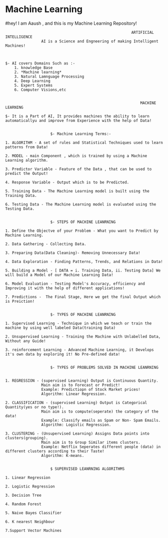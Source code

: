 # Machine Learning
 #hey! I am Aaush , and this is my Machine Learning Repository!
 
 															ARTIFICIAL INTELLIGENCE 
					AI is a Science and Engneering of making Intelligent Machines!
															
															
															
	$- AI covers Domains Such as :-
		1. knowledge Base
		2. *Machine learning*
		3. Natural Lamnguage Processing
		4. Deep Learning
		5. Expert Systems
		6. Computer Visions,etc
		
		
																MACHINE LEARNING
																
	$- It is a Part of AI, It provides machines the ability to learn automaticallyu and improve from Experience with the help of Data!
	
	
						$- Machine Learning Terms:-
	
	1. ALGORITHM - A set of rules and Statistical Techniques used to learn patterns from Data!
	
	2. MODEL - main Component , which is trained by using a Machine Learning algorithm.
	
	3. Predictor Variable - Feature of the Data , that can be used to predict the Output!
	
	4. Response Variable - Output which is to be Predicted.
	
	5. Training Data - The Machine Learning model is built using the Training Data.
	
	6. Testing Data - The Machine Learning model is evaluated using the Testing Data.
	
	
						$- STEPS OF MACHINE LEANRNING
						
	1. Define the Objectve of your Problem - What you want to Predict by Machine Learning.
	
	2. Data Gathering - Collecting Data.
	
	3. Preparing Data(Data Cleaning)- Removing Unnecessary Data!
	
	4. Data Exploration - Finding Patterns, Trends, and Relations in Data!
	
	5. Building a Model - [ DATA = i. Training Data, ii. Testing Data] We will build a Model of our Machine Learning Data!
	
	6. Model Evaluation - Testing Model's Accuracy, efficiency and Improving it with the help of different applications!
	
	7. Predictions -  The Final Stage, Here we get the final Output which is Preiction!
	
	
						$- TYPES OF MACHINE LEANRNING
						
	1. Supervised Learning - Technique in which we teach or train the machine by using well labeled Data(training Data)
	
	2. Unsupervised Learning - Training the Machine with Unlabelled Data, Without any Guide!
	
	3. reinforcement Learning - Advanced Machine Learning, it Develops it's own data by exploring it! No Pre-defined data!
	
	
						$- TYPES OF PROBLEMS SOLVED IN MACHINE LEANRNING
	
	
	1. REGRESSION - (supervised Learning) Output is Continuous Quantity.
					Main aim is to Forecast or Predict!
					Example: Predictiopn of Stock Market prices! 
					Algorithm: Linear Regression.
	
	2. CLASSIFICATION - (supervised Learning) Output is Categorical Quantity(yes or no type!).
					Main aim is to compute(seperate) the category of the data!
					Example: Classify emails as Spam or Non- Spam Emails.
					Algorithm: Logistic Regression.					
	
	3. CLUSTERING - (Unsupervised Learning) Assigns Data points into clusters(grouping).
					Main aim is to Group Similar items clusters.
					Example: Netflix Seperates different people (data) in different clusters according to their Taste! 
					Algorithm: K-means.
		
		
						$ SUPERVISED LEANRNING ALGORITHMS
						
	1. Linear Regression
	
	2. Logistic Regression
	
	3. Decision Tree
	
	4. Random Forest
	
	5. Naive Bayes Classifier
	
	6. K nearest Neighbour
	
	7.Support Vector Machines
	

